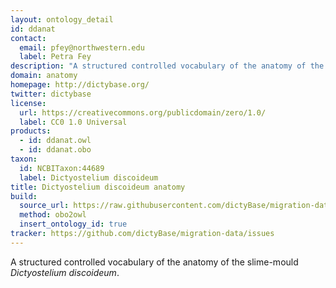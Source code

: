 ```yaml
---
layout: ontology_detail
id: ddanat
contact:
  email: pfey@northwestern.edu
  label: Petra Fey
description: "A structured controlled vocabulary of the anatomy of the slime-mould Dictyostelium discoideum"
domain: anatomy
homepage: http://dictybase.org/
twitter: dictybase
license:
  url: https://creativecommons.org/publicdomain/zero/1.0/
  label: CC0 1.0 Universal
products:
  - id: ddanat.owl
  - id: ddanat.obo
taxon:
  id: NCBITaxon:44689
  label: Dictyostelium discoideum
title: Dictyostelium discoideum anatomy
build:
  source_url: https://raw.githubusercontent.com/dictyBase/migration-data/master/ontologies/dicty_anatomy.obo
  method: obo2owl
  insert_ontology_id: true
tracker: https://github.com/dictyBase/migration-data/issues
---
```


A structured controlled vocabulary of the anatomy of the slime-mould <i>Dictyostelium discoideum</i>.
